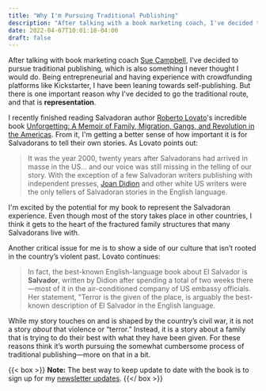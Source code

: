 ```yaml
---
title: "Why I'm Pursuing Traditional Publishing"
description: "After talking with a book marketing coach, I've decided to pursue traditional publishing one very important reason."
date: 2022-04-07T10:01:18-04:00
draft: false
---
```


After talking with book marketing coach [Sue Campbell](https://www.pagesandplatforms.com/book-marketing/), I've decided to pursue traditional publishing, which is also something I never thought I would do. Being entrepreneurial and having experience with crowdfunding platforms like Kickstarter, I have been leaning towards self-publishing. But there is one important reason why I've decided to go the traditional route, and that is **representation**.

I recently finished reading Salvadoran author [Roberto Lovato](https://robertolovato.com)'s incredible book [Unforgetting: A Memoir of Family, Migration, Gangs, and Revolution in the Americas](https://amzn.to/3qZidkX). From it, I'm getting a better sense of how important it is for Salvadorans to tell their own stories. As Lovato points out:

> It was the year 2000, twenty years after Salvadorans had arrived in masse in the US... and our voice was still missing in the telling of our story. With the exception of a few Salvadoran writers publishing with independent presses, [Joan Didion](https://en.wikipedia.org/wiki/Joan_Didion) and other white US writers were the only tellers of Salvadoran stories in the English language.

I'm excited by the potential for my book to represent the Salvadoran experience. Even though most of the story takes place in other countries, I think it gets to the heart of the fractured family structures that many Salvadorans live with.

Another critical issue for me is to show a side of our culture that isn’t rooted in the country’s violent past. Lovato continues:

> In fact, the best-known English-language book about El Salvador is **Salvador**, written by Didion after spending a total of two weeks there—most of it in the air-conditioned company of US embassy officials. Her statement, "Terror is the given of the place, is arguably the best-known description of El Salvador in the English language.

While my story touches on and is shaped by the country’s civil war, it is not a story _about_ that violence or “terror.” Instead, it is a story about a family that is trying to do their best with what they have been given. For these reasons think it’s worth pursuing the somewhat cumbersome process of traditional publishing—more on that in a bit.

{{< box >}}
**Note:** The best way to keep update to date with the book is to sign up for my [newsletter updates](#footer).
{{</ box >}}
